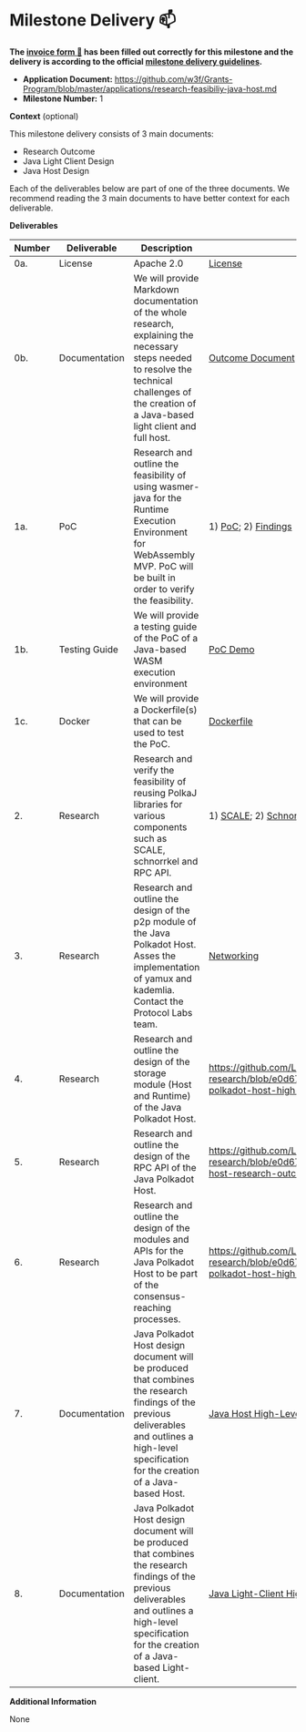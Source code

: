 # Milestone Delivery :mailbox:

**The [invoice form :pencil:](https://docs.google.com/forms/d/e/1FAIpQLSfmNYaoCgrxyhzgoKQ0ynQvnNRoTmgApz9NrMp-hd8mhIiO0A/viewform) has been filled out correctly for this milestone and the delivery is according to the official [milestone delivery guidelines](https://github.com/w3f/Grants-Program/blob/master/docs/Support%20Docs/milestone-deliverables-guidelines.md).**

* **Application Document:** https://github.com/w3f/Grants-Program/blob/master/applications/research-feasibiliy-java-host.md
* **Milestone Number:** 1

**Context** (optional)

This milestone delivery consists of 3 main documents:

- Research Outcome
- Java Light Client Design
- Java Host Design

Each of the deliverables below are part of one of the three documents. We recommend reading the 3 main documents to have
better context for each deliverable.


**Deliverables**

| Number | Deliverable   | Description                                                                                                                                                                                                 | Link                                                                                                                                                                                                                                                                                                                                                                                   | Notes |
| ------ | ------------- | ----------------------------------------------------------------------------------------------------------------------------------------------------------------------------------------------------------- | -------------------------------------------------------------------------------------------------------------------------------------------------------------------------------------------------------------------------------------------------------------------------------------------------------------------------------------------------------------------------------------- | ----- |
| 0a.    | License       | Apache 2.0                                                                                                                                                                                                  | [License](https://github.com/LimeChain/java-host-research/blob/cf8bdc17d9f0422fa10b9d61000b7ef86563e9fc/LICENSE)                                                                                                                                                                                                                                                                                                                      |       |
| 0b.    | Documentation | We will provide Markdown documentation of the whole research, explaining the necessary steps needed to resolve the technical challenges of the creation of a Java-based light client and full host.         | [Outcome Document](https://github.com/LimeChain/java-host-research/blob/ad986c3dccdd5eef4fe4e79d7228ab98289d8a34/research/java-host-research-outcome.md)                                                                                                                                                                                                                                                                                       |       |
| 1a.    | PoC           | Research and outline the feasibility of using wasmer-java for the Runtime Execution Environment for WebAssembly MVP. PoC will be built in order to verify the feasibility.                                  | 1) [PoC](https://github.com/LimeChain/java-host-research/blob/e0d673177aec21dbc0ffe05bd249e54bb9ceef56/README.md#proof-of-concept-demo); 2) [Findings](https://github.com/LimeChain/java-host-research/blob/e0d673177aec21dbc0ffe05bd249e54bb9ceef56/research/java-host-research-outcome.md#wasm-execution-environment)                                                                                                                                                                                                                                                            |       |
| 1b.    | Testing Guide | We will provide a testing guide of the PoC of a Java-based WASM execution environment                                                                                                                       | [PoC Demo](https://github.com/LimeChain/java-host-research/blob/e0d673177aec21dbc0ffe05bd249e54bb9ceef56/README.md#proof-of-concept-demo)                                                                                                                                                                                                                                                                                                                  |       |
| 1c.    | Docker        | We will provide a Dockerfile(s) that can be used to test the PoC.                                                                                                                                           | [Dockerfile](https://github.com/LimeChain/wasmer-java/blob/3c6ca0ed4d4882a62d5950fd506ab3d5bd287a37/Dockerfile)                                                                                                                                                                                                                                                                                                                        |       |
| 2.     | Research      | Research and verify the feasibility of reusing PolkaJ libraries for various components such as SCALE, schnorrkel and RPC API.                                                                               | 1) [SCALE](https://github.com/LimeChain/java-host-research/blob/e0d673177aec21dbc0ffe05bd249e54bb9ceef56/research/java-host-research-outcome.md#scale-codec); 2) [Schnorrkel](https://github.com/LimeChain/java-host-research/blob/e0d673177aec21dbc0ffe05bd249e54bb9ceef56/research/java-host-research-outcome.md#cryptographic-primitives); 3) [RPC API](https://github.com/LimeChain/java-host-research/blob/e0d673177aec21dbc0ffe05bd249e54bb9ceef56/research/java-host-research-outcome.md#json-rpc-api) |       |
| 3.     | Research      | Research and outline the design of the p2p module of the Java Polkadot Host. Asses the implementation of yamux and kademlia. Contact the Protocol Labs team.                                                | [Networking](https://github.com/LimeChain/java-host-research/blob/e0d673177aec21dbc0ffe05bd249e54bb9ceef56/research/java-host-research-outcome.md#networking)                                                                                                                                                                                                                                                                            |
| 4.     | Research      | Research and outline the design of the storage module (Host and Runtime) of the Java Polkadot Host.                                                                                                         | https://github.com/LimeChain/java-host-research/blob/e0d673177aec21dbc0ffe05bd249e54bb9ceef56/research/java-polkadot-host-high-level-design.md                                                                                                                                                                                                                                                                        |       |
| 5.     | Research      | Research and outline the design of the RPC API of the Java Polkadot Host.                                                                                                                                   | https://github.com/LimeChain/java-host-research/blob/e0d673177aec21dbc0ffe05bd249e54bb9ceef56/research/java-host-research-outcome.md#json-rpc-api                                                                                                                                                                                                                                                                         |
| 6.     | Research      | Research and outline the design of the modules and APIs for the Java Polkadot Host to be part of the consensus-reaching processes.                                                                          | https://github.com/LimeChain/java-host-research/blob/e0d673177aec21dbc0ffe05bd249e54bb9ceef56/research/java-polkadot-host-high-level-design.md#consensus-reaching-process                                                                                                                                                                                                                                                  |
| 7.     | Documentation | Java Polkadot Host design document will be produced that combines the research findings of the previous deliverables and outlines a high-level specification for the creation of a Java-based Host.         | [Java Host High-Level Design](https://github.com/LimeChain/java-host-research/blob/e0d673177aec21dbc0ffe05bd249e54bb9ceef56/research/java-polkadot-host-high-level-design.md)                                                                                                                                                                                                                                                                             |
| 8.     | Documentation | Java Polkadot Host design document will be produced that combines the research findings of the previous deliverables and outlines a high-level specification for the creation of a Java-based Light-client. | [Java Light-Client High-Level Design](https://github.com/LimeChain/java-host-research/blob/db6565151e21ef62bc28165751bf71706e5781f6/research/java-host-light-client-high-level-design.md)                                                                                                                                                                                                                                                                         |

**Additional Information**

None
